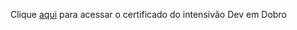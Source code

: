  
 <p>Clique <a href="https://img1.niftyimages.com/tnlh/6woi/g4a5?name=Jo%C3%A3o%20Emanuel%20Machado%20de%20Azevedo%20Buri" target="_blank" rel="next">aqui</a> para acessar o certificado do intensivão Dev em Dobro</p>

 
